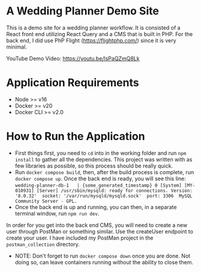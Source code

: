 # A Wedding Planner Demo Site
This is a demo site for a wedding planner workflow.  It is consisted of a React front end utilizing React Query and a CMS that is built in PHP.  For the back end, I did use PhP Flight (https://flightphp.com/) since it is very minimal.  

YouTube Demo Video:  https://youtu.be/lsPaQZmQ8Lk

# Application Requirements
- Node >= v16
- Docker >= v20
- Docker CLI >= v2.0

# How to Run the Application
- First things first, you need to `cd` into in the working folder and run `npm install` to gather all the dependencies.  This project was written with as few libraries as possible, so this process should be really quick.                
- Run `docker compose build`, then, after the build process is complete, run `docker compose up`.  Once the back end is ready, you will see this line: `wedding-planner-db-1   | {some_generated_timestamp} 0 [System] [MY-010931] [Server] /usr/sbin/mysqld: ready for connections. Version: '8.0.32'  socket: '/var/run/mysqld/mysqld.sock'  port: 3306  MySQL Community Server - GPL.`
- Once the back end is up and running, you can then, in a separate terminal window, run `npm run dev`.  

In order for you get into the back end CMS, you will need to create a new user through PostMan or something similar.  Use the createUser endpoint to create your user.  I have included my PostMan project in the `postman_collection` directory. 

- NOTE:  Don't forget to run `docker compose down` once you are done.  Not doing so, can leave containers running without the ability to close them. 